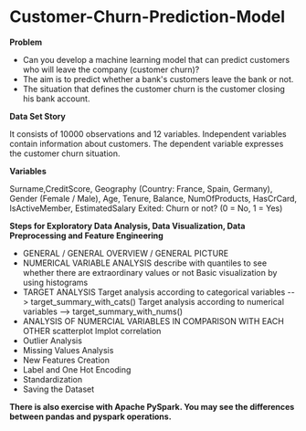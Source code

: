 # Customer-Churn-Prediction-Model

__Problem__

- Can you develop a machine learning model that can predict customers who will leave the company (customer churn)?
- The aim is to predict whether a bank's customers leave the bank or not.
- The situation that defines the customer churn is the customer closing his bank account.

__Data Set Story__

It consists of 10000 observations and 12 variables.
Independent variables contain information about customers.
The dependent variable expresses the customer churn situation.

__Variables__

Surname,CreditScore, Geography (Country: France, Spain, Germany), Gender (Female / Male), Age, Tenure, Balance, NumOfProducts, HasCrCard, IsActiveMember, EstimatedSalary
Exited: Churn or not? (0 = No, 1 = Yes)

__Steps for Exploratory Data Analysis, Data Visualization, Data Preprocessing and Feature Engineering__

- GENERAL / GENERAL OVERVIEW / GENERAL PICTURE
- NUMERICAL VARIABLE ANALYSIS
    describe with quantiles to see whether there are extraordinary values or not
    Basic visualization by using histograms
- TARGET ANALYSIS
    Target analysis according to categorical variables --> target_summary_with_cats()
    Target analysis according to numerical variables --> target_summary_with_nums()
- ANALYSIS OF NUMERCIAL VARIABLES IN COMPARISON WITH EACH OTHER
    scatterplot
    lmplot
    correlation
- Outlier Analysis
- Missing Values Analysis
- New Features Creation
- Label and One Hot Encoding
- Standardization
- Saving the Dataset

__There is also exercise with Apache PySpark. You may see the differences between pandas and pyspark operations.__
    
    

